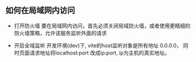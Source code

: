 ## 如何在局域网内访问
- 打开防火墙
  要在局域网内访问，首先必须关闭局域防火墙，或者使用更精细的防火墙策略，允许该服务监听外面的请求
  
- 开启全域监听
  开发环境(dev)下, vite的host监听对象是所有地址 0.0.0.0， 同时页面请求地址将localhost:port 改成ip:port, ip为主机的真实地址。